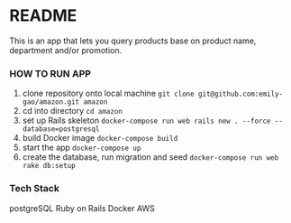 # README

This is an app that lets you query products base on product name, department and/or promotion.

### HOW TO RUN APP
1. clone repository onto local machine ```git clone git@github.com:emily-gao/amazon.git amazon```
2. cd into directory ```cd amazon```
3. set up Rails skeleton ```docker-compose run web rails new . --force --database=postgresql```
4. build Docker image ```docker-compose build```
5. start the app ```docker-compose up```
6. create the database, run migration and seed ```docker-compose run web rake db:setup```

### Tech Stack
postgreSQL
Ruby on Rails
Docker
AWS
